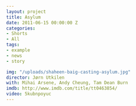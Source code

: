 ```yaml
---
layout: project
title: Asylum
date: 2011-06-15 00:00:00 Z
categories:
- Shorts
- All
tags:
- example
- news
- story

img: "/uploads/shaheen-baig-casting-asylum.jpg"
director: Jørn Utkilen
with: Mihai Arsene, Andy Cheung, Tam Dean Burn
imdb: http://www.imdb.com/title/tt0463854/
video: 5kubnpoyuc
---
```


